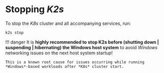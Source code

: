<!--
SPDX-FileCopyrightText: © 2024 Siemens Healthineers AG
SPDX-License-Identifier: MIT
-->

# Stopping *K2s*
To stop the *K8s* cluster and all accompanying services, run:
```console
k2s stop
```

!!! danger
    It is **highly recommended to stop K2s before (shutting down | suspending | hibernating) the Windows host system** to avoid *Windows* networking issues on the next host system startup!

    This is a known root cause for issues occurring while running *Windows*-based workloads after *K8s* cluster start.
